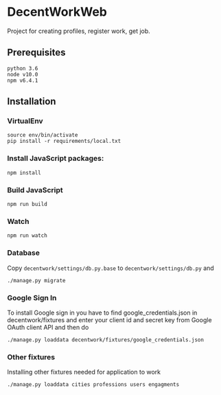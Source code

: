 # DecentWorkWeb
Project for creating profiles, register work, get job.

## Prerequisites

```
python 3.6
node v10.0
npm v6.4.1
```

## Installation

### VirtualEnv
```
source env/bin/activate
pip install -r requirements/local.txt
```

### Install JavaScript packages:
```
npm install
```

### Build JavaScript
```
npm run build
```

### Watch
```
npm run watch
```

### Database
Copy `decentwork/settings/db.py.base` to `decentwork/settings/db.py` and
```
./manage.py migrate
```

### Google Sign In
To install Google sign in you have to find google_credentials.json in decentwork/fixtures and
enter your client id and secret key from Google OAuth client API and then do
```
./manage.py loaddata decentwork/fixtures/google_credentials.json
```

### Other fixtures
Installing other fixtures needed for application to work
```
./manage.py loaddata cities professions users engagments
```
